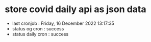 # store covid daily api as json data

- last cronjob : Friday, 16 December 2022 13:17:35
- status og cron : success
- status daily cron : success
      
      